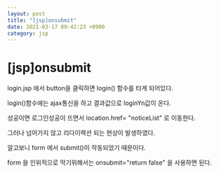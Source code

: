 ```yaml
---
layout: post
title: "[jsp]onsubmit"
date: 2021-03-17 09:42:23 +0900
category: jsp
---
```


# [jsp]onsubmit

login.jsp 에서 button을 클릭하면 login() 함수를 타게 되어있다.

login()함수에는 ajax통신을 하고 결과값으로 loginYn값이 온다. 

성공이면 로그인성공이 뜨면서 location.href= "noticeList" 로 이동한다. 

그러나 넘어가지 않고 리다이렉션 되는 현상이 발생하였다.

알고보니 form 에서 submit()이 작동되었기 때문이다. 

form 을 인위적으로 막기위해서는 onsubmit="return false" 을 사용하면 된다.